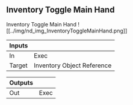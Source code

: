 ## Inventory Toggle Main Hand
Inventory Toggle Main Hand
![[../img/nd_img_InventoryToggleMainHand.png]]

|Inputs||
|--|--|
| In | Exec |
| Target | Inventory Object Reference |

|Outputs||
|--|--|
| Out | Exec |
